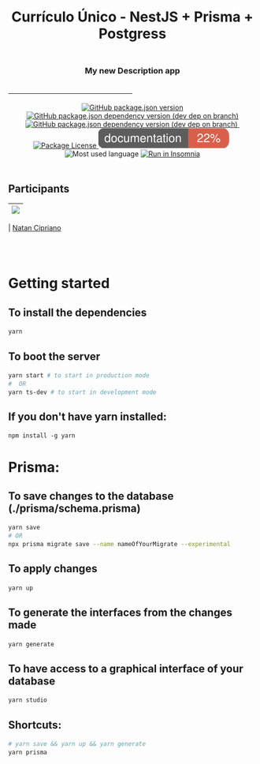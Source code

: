 <style>
    .center {
        text-align: center;
        padding-bottom: 20px;
        padding-top: 5px;
    }

    hr.description {
        width: 50%
    }
</style>


<h1 style="text-align: center; padding-bottom: 20px; padding-top: 5px;">
    Currículo Único - NestJS + Prisma + Postgress
</h1>


<h3 style="text-align: center; padding-bottom: 20px; padding-top: 5px;">
    My new Description app
</h3>
<hr style="width: 50%">

<div class="center">

<a href="https://github.com/cipriano98/curriculo/graphs/contributors">
<img title="Versão da aplicação" alt="GitHub package.json version" src="https://img.shields.io/github/package-json/v/cipriano98/curriculo">
</a>

<a href="https://github.com/cipriano98/curriculo/graphs/contributors">
<img alt="GitHub package.json dependency version (dev dep on branch)" src="https://img.shields.io/github/package-json/dependency-version/cipriano98/curriculo/dev/@nestjs/cli">
</a>

<a href="https://github.com/cipriano98/curriculo/graphs/contributors">
<img alt="GitHub package.json dependency version (dev dep on branch)" src="https://img.shields.io/github/package-json/dependency-version/cipriano98/curriculo/dev/@prisma/cli">
</a>

<a href="https://github.com/cipriano98/curriculo/graphs/contributors">
<img title="Contributors" src="https://img.shields.io/github/contributors/rocketseat/youtube-challenge-nestjs-graphql?color=%237159c1&logoColor=%237159c1&style=flat" alt="">
</a>

<a href="https://opensource.org/licenses/MIT">
    <img src="https://img.shields.io/github/license/cipriano98/curriculo" alt="Package License"/>
</a>

<img title="coverage documentation" src="https://raw.githubusercontent.com/cipriano98/curriculo/8e1e56caf1862073291cf8fccd3aa8d2d840f66f/documentation/images/coverage-badge-documentation.svg" alt="coverage documentation"/>

<!-- <a href="https://paypal.me/kamilmysliwiec"><img src="https://img.shields.io/badge/Donate-PayPal-dc3d53.svg"/></a> -->

<img title="Most used language" src="https://img.shields.io/github/languages/top/cipriano98/curriculo" alt="Most used language">

<a href="https://insomnia.rest/run/?uri=https%3A%2F%2Fraw.githubusercontent.com%2Fcipriano98%2Fcurriculo%2Fmaster%2Finsominia.json" target="_blank">
      <img title="Run in Insomnia" src="https://img.shields.io/badge/Run%20in%20Insomnia-Rest-blueviolet" alt="Run in Insomnia">
  </a>
    
</div>


## Participants

| [<img src="https://avatars2.githubusercontent.com/u/56701750?s=400&v=4" width="75px;"/>](https://github.com/cipriano98) |
| :---------------------------------------------------------------------------------------------------------------------: |


| [Natan Cipriano](https://github.com/cipriano98)

<br>
<br>

# Getting started
## To install the dependencies
```bash
yarn
```

## To boot the server
```bash
yarn start # to start in production mode
#  OR
yarn ts-dev # to start in development mode

```

## If you don't have yarn installed:
```
npm install -g yarn
```

# Prisma:

## To save changes to the database (./prisma/schema.prisma) 
```bash
yarn save
# OR
npx prisma migrate save --name nameOfYourMigrate --experimental
```

## To apply changes
```bash
yarn up
```

## To generate the interfaces from the changes made
```bash
yarn generate
```

## To have access to a graphical interface of your database
```bash
yarn studio
```

## Shortcuts:
```bash
# yarn save && yarn up && yarn generate
yarn prisma
```
